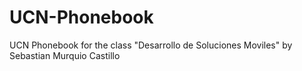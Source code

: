 # UCN-Phonebook
UCN Phonebook for the class "Desarrollo de Soluciones Moviles" by Sebastian Murquio Castillo
